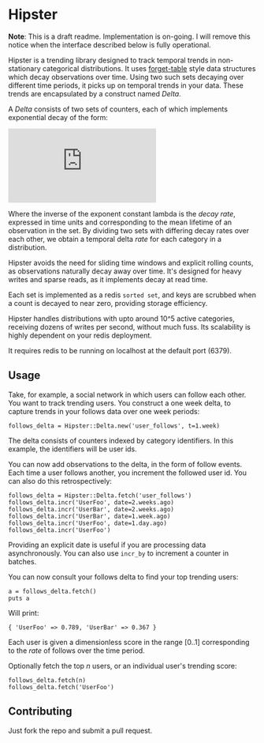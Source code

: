 Hipster
=======

__Note__: This is a draft readme. Implementation is on-going. I will remove this notice when the interface described below is fully operational.

Hipster is a trending library designed to track temporal trends in non-stationary categorical distributions. It uses [forget-table](https://github.com/bitly/forgettable/) style data structures which decay observations over time. Using two such sets decaying over different time periods, it picks up on temporal trends in your data. These trends are encapsulated by a construct named _Delta_.

A _Delta_ consists of two sets of counters, each of which implements exponential decay of the form:

![equation](http://latex.codecogs.com/gif.latex?X_t_1%3DX_t_0%5Ctimes%7Be%5E%7B-%5Clambda%5Ctimes%7Bt%7D%7D%7D)

Where the inverse of the exponent constant lambda is the _decay rate_, expressed in time units and corresponding to the mean lifetime of an observation in the set. By dividing two sets with differing decay rates over each other, we obtain a temporal delta _rate_ for each category in a distribution.

Hipster avoids the need for sliding time windows and explicit rolling counts, as observations naturally decay away over time. It's designed for heavy writes and sparse reads, as it implements decay at read time.

Each set is implemented as a redis `sorted set`, and keys are scrubbed when a count is decayed to near zero, providing storage efficiency.

Hipster handles distributions with upto around 10^5 active categories, receiving dozens of writes per second, without much fuss. Its scalability is highly dependent on your redis deployment.

It requires redis to be running on localhost at the default port (6379).

Usage
-----

Take, for example, a social network in which users can follow each other. You want to track trending users. You construct a one week delta, to capture trends in your follows data over one week periods:

    follows_delta = Hipster::Delta.new('user_follows', t=1.week)

The delta consists of counters indexed by category identifiers. In this example, the identifiers will be user ids.

You can now add observations to the delta, in the form of follow events. Each time a user follows another, you increment the followed user id. You can also do this retrospectively:

    follows_delta = Hipster::Delta.fetch('user_follows')
    follows_delta.incr('UserFoo', date=2.weeks.ago)
    follows_delta.incr('UserBar', date=2.weeks.ago)
    follows_delta.incr('UserBar', date=1.week.ago)
    follows_delta.incr('UserFoo', date=1.day.ago)
    follows_delta.incr('UserFoo')

Providing an explicit date is useful if you are processing data asynchronously. You can also use `incr_by` to increment a counter in batches.

You can now consult your follows delta to find your top trending users:

    a = follows_delta.fetch()
    puts a

Will print:

    { 'UserFoo' => 0.789, 'UserBar' => 0.367 }

Each user is given a dimensionless score in the range [0..1] corresponding to the _rate_ of follows over the time period.

Optionally fetch the top _n_ users, or an individual user's trending score:

    follows_delta.fetch(n)
    follows_delta.fetch('UserFoo')

Contributing
------------

Just fork the repo and submit a pull request.

